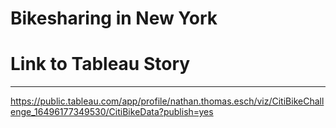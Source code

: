# Bikesharing in New York




















# Link to Tableau Story
-----------------------------------

https://public.tableau.com/app/profile/nathan.thomas.esch/viz/CitiBikeChallenge_16496177349530/CitiBikeData?publish=yes
